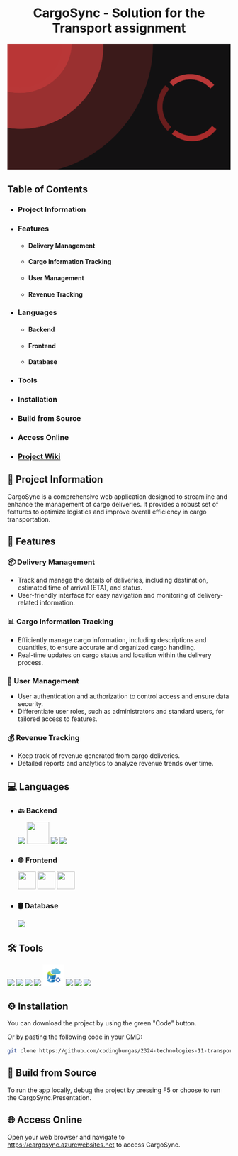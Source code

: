<h1 style="text-align: center;">CargoSync - Solution for the Transport assignment</h1>

<img src="./CargoSync/CargoSync.Presentation/wwwroot/assets/banner.svg" alt="CargoSync Banner">


## Table of Contents
- ### Project Information
- ###  Features
  - #### Delivery Management
  - #### Cargo Information Tracking
  - #### User Management
  - #### Revenue Tracking
- ### Languages
  - #### Backend
  - #### Frontend
  - #### Database
- ### Tools
- ### Installation
- ### Build from Source
- ### Access Online
- ### [Project Wiki](https://github.com/codingburgas/2324-technologies-11-transport-assignment-KKDinev20/wiki)

## 🚀 Project Information

CargoSync is a comprehensive web application designed to streamline and enhance the management of cargo deliveries. It provides a robust set of features to optimize logistics and improve overall efficiency in cargo transportation.

## 🌟 Features

### 📦 Delivery Management

  - Track and manage the details of deliveries, including destination, estimated time of arrival (ETA), and status.
  - User-friendly interface for easy navigation and monitoring of delivery-related information.

### 📊 Cargo Information Tracking

  - Efficiently manage cargo information, including descriptions and quantities, to ensure accurate and organized cargo handling.
  - Real-time updates on cargo status and location within the delivery process.

### 👤 User Management

  - User authentication and authorization to control access and ensure data security.
  - Differentiate user roles, such as administrators and standard users, for tailored access to features.

### 💰 Revenue Tracking

  - Keep track of revenue generated from cargo deliveries.
  - Detailed reports and analytics to analyze revenue trends over time.

## 💻 Languages

- ### 🔙 Backend
  <p align="left"> 
      <a><img width="45" src="https://upload.wikimedia.org/wikipedia/commons/thumb/b/bd/Logo_C_sharp.svg/384px-Logo_C_sharp.svg.png?20221121173824"/></a>
      <a><img src="https://upload.wikimedia.org/wikipedia/commons/thumb/e/ee/.NET_Core_Logo.svg/768px-.NET_Core_Logo.svg.png?20210328084203" width="50" height="50"/> </a>
      <a><img src="https://github.com/campusMVP/dotnetCoreLogoPack/raw/master/ASP.NET%20Core%20MVC/Bitmap%20RGB/Bitmap-MEDIUM_ASP.NET-Core-MVC-Logo_2colors_Square_Boxed_RGB.png" height="50"/> </a>
      <a><img src="https://github.com/campusMVP/dotnetCoreLogoPack/raw/master/Entity%20Framework%20Core/Bitmap%20RGB/Bitmap-MEDIUM_Entity-Framework-Core-Logo_2colors_Square_Boxed_RGB.png" height="50"/> </a>
  </p>
- ### 🌐 Frontend
  <p align="left"> 
      <a><img width="40" height="40" src="https://upload.wikimedia.org/wikipedia/commons/thumb/3/38/HTML5_Badge.svg/768px-HTML5_Badge.svg.png?20110131171049"/></a>
      <a><img src="https://upload.wikimedia.org/wikipedia/commons/thumb/6/62/CSS3_logo.svg/768px-CSS3_logo.svg.png?20210705212817" width="40" height="40"/> </a>
       <a><img src="https://upload.wikimedia.org/wikipedia/commons/thumb/6/6a/JavaScript-logo.png/900px-JavaScript-logo.png" width="40" height="40"/> </a>
  </p>
- ### 🛢️ Database
  <p align="left"> 
      <a><img width="80" src="https://upload.wikimedia.org/wikipedia/commons/8/87/Sql_data_base_with_logo.png?20210130181641"/></a>
  </p>

## 🛠️ Tools
  <p align="left"> 
    <a><img src="https://img.icons8.com/color/51/null/visual-studio-code-2019.png"/></a>
    <a><img width="45px" src="https://upload.wikimedia.org/wikipedia/commons/thumb/2/2c/Visual_Studio_Icon_2022.svg/290px-Visual_Studio_Icon_2022.svg.png"/></a>
    </a>
    <a><img width="45px" src="https://upload.wikimedia.org/wikipedia/commons/thumb/f/fa/Microsoft_Azure.svg/225px-Microsoft_Azure.svg.png"/></a>
    </a>
    <a><img src="https://img.icons8.com/fluency/48/null/figma.png"/></a>
    <a><img src="./CargoSync/CargoSync.Presentation/wwwroot/assets/azure-data-studio.png"  width=48px/></a>
    <a><img src="https://img.icons8.com/fluency/48/000000/microsoft-powerpoint-2019.png"  width=48px />
    <a><img src="https://img.icons8.com/color/48/000000/git.png" /></a>
    <a><img width="55px" src="https://img.icons8.com/material-outlined/256/github.png"/></a>
  </p>

## ⚙️ Installation

You can download the project by using the green "Code" button.

Or by pasting the following code in your CMD:
```bash
git clone https://github.com/codingburgas/2324-technologies-11-transport-assignment-KKDinev20
```

## 🔨 Build from Source

To run the app locally, debug the project by pressing F5 or choose to run the CargoSync.Presentation.

## 🌐 Access Online

Open your web browser and navigate to https://cargosync.azurewebsites.net to access CargoSync.
